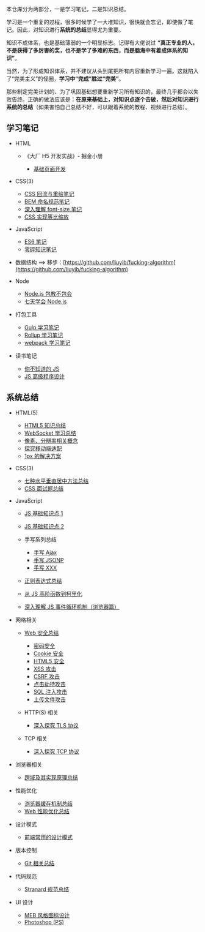 本仓库分为两部分，一是学习笔记，二是知识总结。

学习是一个重复的过程，很多时候学了一大堆知识，很快就会忘记，即使做了笔记。因此，对知识进行**系统的总结**显得尤为重要。

知识不成体系，也是基础薄弱的一个明显标志。记得有大佬说过 **“真正专业的人，不是获得了多厉害的奖，也不是学了多难的东西，而是脑海中有着成体系的知识”**。

当然，为了形成知识体系，并不建议从头到尾把所有内容重新学习一遍。这就陷入了“完美主义”的怪圈，**学习中“完成”胜过“完美”**。

那些制定完美计划的、为了巩固基础想要重新学习所有知识的，最终几乎都会以失败告终。正确的做法应该是：**在原来基础上，对知识点逐个击破，然后对知识进行系统的总结**（如果害怕自己总结不好，可以跟着系统的教程、视频进行总结）。

## 学习笔记

- HTML

  - 《大厂 H5 开发实战》- 掘金小册

    - [基础页面开发](<./HTML(5)/HTML5/大厂%20H5%20开发实战/基础页面开发.md>)

- CSS(3)

  - [CSS 回流与重绘笔记](<./CSS(3)/CSS%20回流与重绘笔记.md>)
  - [BEM 命名规范笔记](<./CSS(3)/BEM%20命名规范笔记.md>)
  - [深入理解 font-size 笔记](<./CSS(3)/深入理解%20font-size%20笔记.md>)
  - [CSS 实现等比缩放](./CSS(3)/CSS%20实现等比缩放.md)

- JavaScript

  - [ES6 笔记](./JavaScript/ES6%20笔记/README.md)
  - [零碎知识笔记](./JavaScript/零碎知识笔记.md)

- 数据结构 ==> 移步：[https://github.com/liuyib/fucking-algorithm](https://github.com/liuyib/fucking-algorithm)

- Node

  - [Node.js 包教不包会](./Node/Node.js%20包教不包会/README.md)
  - [七天学会 Node.js](./Node/七天学会%20Node.js/README.md)

- 打包工具

  - [Gulp 学习笔记](./打包工具/gulp/README.md)
  - [Rollup 学习笔记](./打包工具/rollup/README.md)
  - [webpack 学习笔记](./打包工具/webpack/README.md)

- 读书笔记

  - [你不知道的 JS](./读书笔记/你不知道的%20JS/README.md)
  - [JS 高级程序设计](./读书笔记/JS%20高级程序设计/README.md)

## 系统总结

- HTML(5)

  - [HTML5 知识总结](<./HTML(5)/HTML5/HTML5%20知识总结.md>)
  - [WebSocket 学习总结](<./HTML(5)/HTML5/WebSocket%20学习总结.md>)
  - [像素、分辨率相关概念](<./HTML(5)/HTML5/像素、分辨率相关概念.md>)
  - [探究移动端适配](<./HTML(5)/HTML5/探究移动端适配.md>)
  - [1px 的解决方案](<./HTML(5)/HTML5/1px%20的解决方案.md>)

- CSS(3)

  - [七种水平垂直居中方法总结](<./CSS(3)/七种水平垂直居中方法总结.md>)
  - [CSS 面试题总结](<./CSS(3)/CSS面试题总结.md>)

- JavaScript

  - [JS 基础知识点 1](./JavaScript/JS%20基础知识点1.md)
  - [JS 基础知识点 2](./JavaScript/JS%20基础知识点2.md)
  - 手写系列总结

    - [手写 Ajax](./JavaScript/手写系列/手写%20Ajax.md)
    - [手写 JSONP](./JavaScript/手写系列/手写%20JSONP.md)
    - [手写 XXX](./JavaScript/手写系列/手写%20XXX.md)

  - [正则表达式总结](./JavaScript/正则表达式总结.md)
  - [从 JS 高阶函数到柯里化](./JavaScript/从%20JS%20高阶函数到柯里化.md)
  - [深入理解 JS 事件循环机制（浏览器篇）](./浏览器相关/深入理解%20JS%20事件循环机制（浏览器篇）.md)

- 网络相关

  - [Web 安全总结](./网络相关/Web%20安全/Web%20安全总结.md)

    - [密码安全](./网络相关/Web%20安全/密码安全/README.md)
    - [Cookie 安全](./网络相关/Web%20安全/Cookie%20安全/README.md)
    - [HTML5 安全](./网络相关/Web%20安全/HTML5%20安全/README.md)
    - [XSS 攻击](./网络相关/Web%20安全/XSS%20攻击/README.md)
    - [CSRF 攻击](./网络相关/Web%20安全/CSRF%20攻击/README.md)
    - [点击劫持攻击](./网络相关/Web%20安全/点击劫持攻击/README.md)
    - [SQL 注入攻击](./网络相关/Web%20安全/SQL%20注入攻击/README.md)
    - [上传文件攻击](./网络相关/Web%20安全/上传文件攻击/README.md)

  - HTTP(S) 相关

    - [深入探究 TLS 协议](<./网络相关/HTTP(S)%20相关/深入探究%20TLS%20协议.md>)

  - TCP 相关

    - [深入探究 TCP 协议](./网络相关/TCP%20相关/深入探究%20TCP%20协议.md)

- 浏览器相关

  - [跨域及其实现原理总结](./浏览器相关/跨域及其实现原理.md)

- 性能优化

  - [浏览器缓存机制总结](./性能优化/浏览器缓存机制总结.md)
  - [Web 性能优化总结](./性能优化/Web%20性能优化总结.md)

- 设计模式

  - [前端常用的设计模式](./设计模式/前端常用的设计模式.md)

- 版本控制

  - [Git 相关总结](./版本控制/Git%20相关总结.md)

- 代码规范

  - [Stranard 规范总结](./代码规范/Stranard%20规范总结.md)

- UI 设计

  - [MEB 风格图标设计](./UI%20设计/MBE风格图标设计/README.md)
  - [Photoshop (PS)](<./UI%20设计/Photoshop%20(PS)/README.md>)
